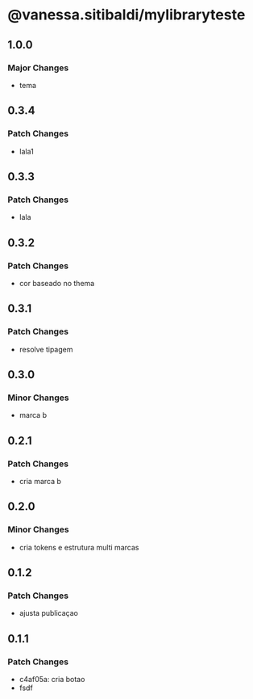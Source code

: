# @vanessa.sitibaldi/mylibraryteste

## 1.0.0

### Major Changes

- tema

## 0.3.4

### Patch Changes

- lala1

## 0.3.3

### Patch Changes

- lala

## 0.3.2

### Patch Changes

- cor baseado no thema

## 0.3.1

### Patch Changes

- resolve tipagem

## 0.3.0

### Minor Changes

- marca b

## 0.2.1

### Patch Changes

- cria marca b

## 0.2.0

### Minor Changes

- cria tokens e estrutura multi marcas

## 0.1.2

### Patch Changes

- ajusta publicaçao

## 0.1.1

### Patch Changes

- c4af05a: cria botao
- fsdf
